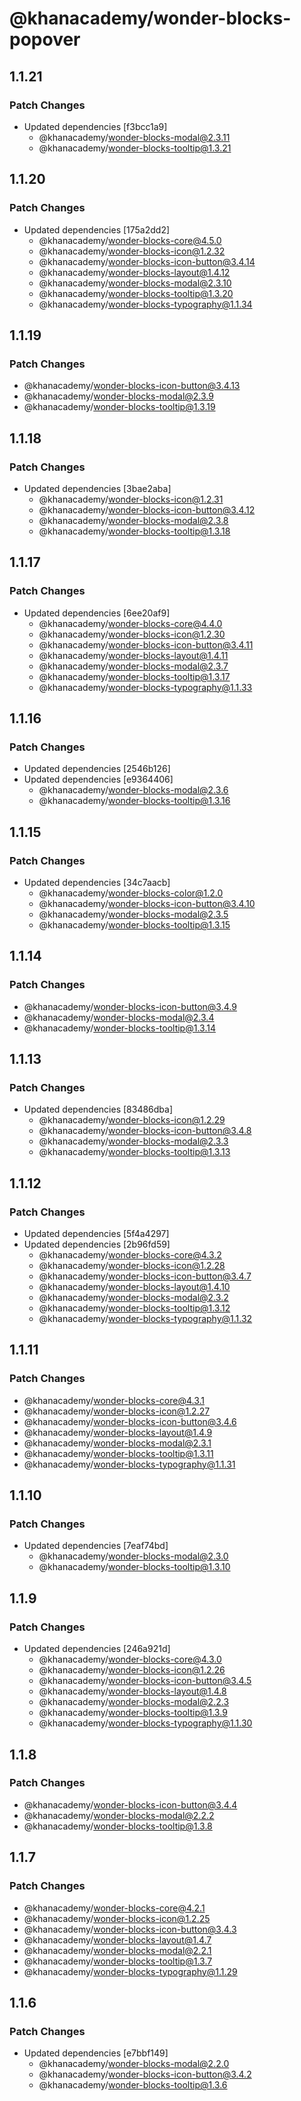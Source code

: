 # @khanacademy/wonder-blocks-popover

## 1.1.21

### Patch Changes

-   Updated dependencies [f3bcc1a9]
    -   @khanacademy/wonder-blocks-modal@2.3.11
    -   @khanacademy/wonder-blocks-tooltip@1.3.21

## 1.1.20

### Patch Changes

-   Updated dependencies [175a2dd2]
    -   @khanacademy/wonder-blocks-core@4.5.0
    -   @khanacademy/wonder-blocks-icon@1.2.32
    -   @khanacademy/wonder-blocks-icon-button@3.4.14
    -   @khanacademy/wonder-blocks-layout@1.4.12
    -   @khanacademy/wonder-blocks-modal@2.3.10
    -   @khanacademy/wonder-blocks-tooltip@1.3.20
    -   @khanacademy/wonder-blocks-typography@1.1.34

## 1.1.19

### Patch Changes

-   @khanacademy/wonder-blocks-icon-button@3.4.13
-   @khanacademy/wonder-blocks-modal@2.3.9
-   @khanacademy/wonder-blocks-tooltip@1.3.19

## 1.1.18

### Patch Changes

-   Updated dependencies [3bae2aba]
    -   @khanacademy/wonder-blocks-icon@1.2.31
    -   @khanacademy/wonder-blocks-icon-button@3.4.12
    -   @khanacademy/wonder-blocks-modal@2.3.8
    -   @khanacademy/wonder-blocks-tooltip@1.3.18

## 1.1.17

### Patch Changes

-   Updated dependencies [6ee20af9]
    -   @khanacademy/wonder-blocks-core@4.4.0
    -   @khanacademy/wonder-blocks-icon@1.2.30
    -   @khanacademy/wonder-blocks-icon-button@3.4.11
    -   @khanacademy/wonder-blocks-layout@1.4.11
    -   @khanacademy/wonder-blocks-modal@2.3.7
    -   @khanacademy/wonder-blocks-tooltip@1.3.17
    -   @khanacademy/wonder-blocks-typography@1.1.33

## 1.1.16

### Patch Changes

-   Updated dependencies [2546b126]
-   Updated dependencies [e9364406]
    -   @khanacademy/wonder-blocks-modal@2.3.6
    -   @khanacademy/wonder-blocks-tooltip@1.3.16

## 1.1.15

### Patch Changes

-   Updated dependencies [34c7aacb]
    -   @khanacademy/wonder-blocks-color@1.2.0
    -   @khanacademy/wonder-blocks-icon-button@3.4.10
    -   @khanacademy/wonder-blocks-modal@2.3.5
    -   @khanacademy/wonder-blocks-tooltip@1.3.15

## 1.1.14

### Patch Changes

-   @khanacademy/wonder-blocks-icon-button@3.4.9
-   @khanacademy/wonder-blocks-modal@2.3.4
-   @khanacademy/wonder-blocks-tooltip@1.3.14

## 1.1.13

### Patch Changes

-   Updated dependencies [83486dba]
    -   @khanacademy/wonder-blocks-icon@1.2.29
    -   @khanacademy/wonder-blocks-icon-button@3.4.8
    -   @khanacademy/wonder-blocks-modal@2.3.3
    -   @khanacademy/wonder-blocks-tooltip@1.3.13

## 1.1.12

### Patch Changes

-   Updated dependencies [5f4a4297]
-   Updated dependencies [2b96fd59]
    -   @khanacademy/wonder-blocks-core@4.3.2
    -   @khanacademy/wonder-blocks-icon@1.2.28
    -   @khanacademy/wonder-blocks-icon-button@3.4.7
    -   @khanacademy/wonder-blocks-layout@1.4.10
    -   @khanacademy/wonder-blocks-modal@2.3.2
    -   @khanacademy/wonder-blocks-tooltip@1.3.12
    -   @khanacademy/wonder-blocks-typography@1.1.32

## 1.1.11

### Patch Changes

-   @khanacademy/wonder-blocks-core@4.3.1
-   @khanacademy/wonder-blocks-icon@1.2.27
-   @khanacademy/wonder-blocks-icon-button@3.4.6
-   @khanacademy/wonder-blocks-layout@1.4.9
-   @khanacademy/wonder-blocks-modal@2.3.1
-   @khanacademy/wonder-blocks-tooltip@1.3.11
-   @khanacademy/wonder-blocks-typography@1.1.31

## 1.1.10

### Patch Changes

-   Updated dependencies [7eaf74bd]
    -   @khanacademy/wonder-blocks-modal@2.3.0
    -   @khanacademy/wonder-blocks-tooltip@1.3.10

## 1.1.9

### Patch Changes

-   Updated dependencies [246a921d]
    -   @khanacademy/wonder-blocks-core@4.3.0
    -   @khanacademy/wonder-blocks-icon@1.2.26
    -   @khanacademy/wonder-blocks-icon-button@3.4.5
    -   @khanacademy/wonder-blocks-layout@1.4.8
    -   @khanacademy/wonder-blocks-modal@2.2.3
    -   @khanacademy/wonder-blocks-tooltip@1.3.9
    -   @khanacademy/wonder-blocks-typography@1.1.30

## 1.1.8

### Patch Changes

-   @khanacademy/wonder-blocks-icon-button@3.4.4
-   @khanacademy/wonder-blocks-modal@2.2.2
-   @khanacademy/wonder-blocks-tooltip@1.3.8

## 1.1.7

### Patch Changes

-   @khanacademy/wonder-blocks-core@4.2.1
-   @khanacademy/wonder-blocks-icon@1.2.25
-   @khanacademy/wonder-blocks-icon-button@3.4.3
-   @khanacademy/wonder-blocks-layout@1.4.7
-   @khanacademy/wonder-blocks-modal@2.2.1
-   @khanacademy/wonder-blocks-tooltip@1.3.7
-   @khanacademy/wonder-blocks-typography@1.1.29

## 1.1.6

### Patch Changes

-   Updated dependencies [e7bbf149]
    -   @khanacademy/wonder-blocks-modal@2.2.0
    -   @khanacademy/wonder-blocks-icon-button@3.4.2
    -   @khanacademy/wonder-blocks-tooltip@1.3.6
